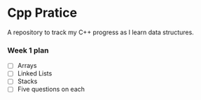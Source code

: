 # Cpp Pratice

A repository to track my C++ progress as I learn data structures.

### Week 1 plan
- [ ] Arrays
- [ ] Linked Lists
- [ ] Stacks
- [ ] Five questions on each
